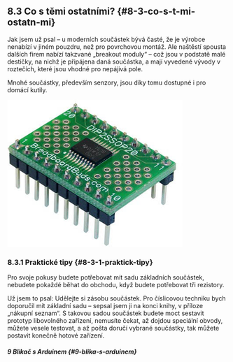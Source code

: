 ## 8.3 Co s těmi ostatními? {#8-3-co-s-t-mi-ostatn-mi}

Jak jsem už psal – u moderních součástek bývá časté, že je výrobce nenabízí v jiném pouzdru, než pro povrchovou montáž. Ale naštěstí spousta dalších firem nabízí takzvané „breakout moduly“ – což jsou v podstatě malé destičky, na nichž je připájena daná součástka, a mají vyvedené vývody v roztečích, které jsou vhodné pro nepájivá pole.

Mnohé součástky, především senzory, jsou díky tomu dostupné i pro domácí kutily.

![102-1.jpeg](images/00190.jpeg)

### 8.3.1 Praktické tipy {#8-3-1-praktick-tipy}

Pro svoje pokusy budete potřebovat mít sadu základních součástek, nebudete pokaždé běhat do obchodu, když budete potřebovat tři rezistory.

Už jsem to psal: Udělejte si zásobu součástek. Pro číslicovou techniku bych doporučil mít základní sadu – sepsal jsem ji na konci knihy, v příloze „nákupní seznam“. S takovou sadou součástek budete moct sestavit prototyp libovolného zařízení, nemusíte čekat, až dojdou speciální obvody, můžete vesele testovat, a až pošta doručí vybrané součástky, tak můžete postavit konečně hotové zařízení.

##### 9 Blikač s Arduinem {#9-blika-s-arduinem}